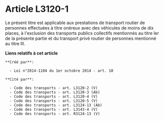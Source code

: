 # Article L3120-1

Le présent titre est applicable aux prestations de transport routier de personnes effectuées à titre onéreux avec des
véhicules de moins de dix places, à l'exclusion des transports publics collectifs mentionnés au titre Ier de la présente
partie et du transport privé routier de personnes mentionné au titre III.

**Liens relatifs à cet article**

	**Créé par**:

	  - Loi n°2014-1104 du 1er octobre 2014 - art. 10

	**Cité par**:

	  - Code des transports - art. L3120-2 (V)
	  - Code des transports - art. L3120-3 (Ab)
	  - Code des transports - art. L3120-4 (V)
	  - Code des transports - art. L3120-5 (V)
	  - Code des transports - art. L3124-13 (Ab)
	  - Code des transports - art. L3143-4 (V)
	  - Code des transports - art. R3124-13 (V)
